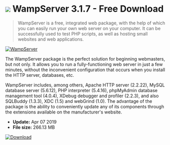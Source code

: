 # ![](https://cdn.softexe.net/static/icon/e/wampserver-8640.png) WampServer 3.1.7 - Free Download

> WampServer is a free, integrated web package, with the help of which you can easily run your own web server on your computer. It can be successfully used to test PHP scripts, as well as hosting small websites and web applications.

[![WampServer](https:https://tse1.mm.bing.net/th?id=OIP.nxsTgF2Drm8AQJK4-X1_UQHaE_&pid=Api)](https://softexe.net/win/development-it/server/wampserver:hfdR.html)

The WampServer package is the perfect solution for beginning webmasters, but not only. It allows you to run a fully-functioning web server in just a few minutes, without the inconvenient configuration that occurs when you install the HTTP server, databases, etc.
 
 WampServer includes, among others, Apache HTTP server (2.2.22), MySQL database server (5.6.12), PHP interpreter (5.4.16), phpMyAdmin database management tool (4.0.4), XDebug debugger and profiler (2.2.3), and also SQLBuddy (1.3.3), XDC (1.5) and webGrind (1.0). The advantage of the package is the ability to conveniently update any of its components through the extensions available on the manufacturer's website.


- **Update:** Apr 07 2019
- **File size:** 266.13 MB

[![Download](https://cdn.softexe.net/static/img/download.png)](https://softexe.net/win/development-it/server/wampserver:hfdR.html)

